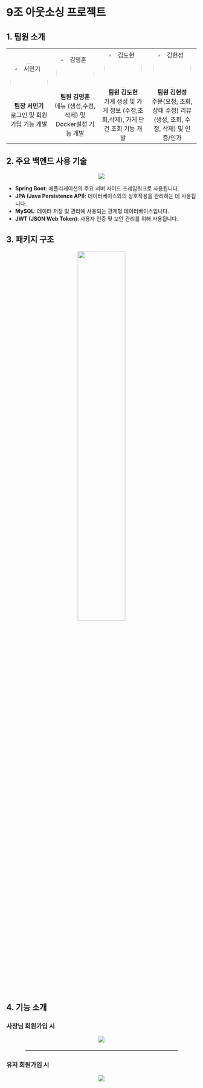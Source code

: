 
# 9조 아웃소싱 프로젝트


## 1. 팀원 소개
<table style="width:100%; text-align:center;">
  <tr>
    <td>
      <img src="https://github.com/user-attachments/assets/01f3860d-b3d9-4ea6-ad3f-5a88dc9f716a" alt="서민기" style="width:100px; height:100px; border-radius:50%;"><br>
      <strong>팀장 서민기</strong><br>
      로그인 및 회원가입 기능 개발 
    </td>
    <td>
      <img src="https://github.com/user-attachments/assets/3a606862-5f64-421a-97dc-ae7f7fbe8621" alt="김명훈" style="width:100px; height:100px; border-radius:50%;"><br>
      <strong>팀원 김명훈</strong><br>
      메뉴 (생성,수정,삭제) 및 Docker설정 기능 개발
    </td>
    <td>
      <img src="https://github.com/user-attachments/assets/4e2ea7a9-d257-4173-82be-b8fb6c457e2e" alt="김도현" style="width:100px; height:100px; border-radius:50%;"><br>
      <strong>팀원 김도현</strong><br>
      가게 생성 및 가게 정보 (수정,조회,삭제), 가게 단건 조회 기능 개발
    </td>
    <td>
      <img src="https://github.com/user-attachments/assets/64829c86-6092-47a8-a7c2-209a4bf41e40" alt="김현정" style="width:100px; height:100px; border-radius:50%;"><br>
      <strong>팀원 김현정</strong><br>
      주문(요청, 조회, 상태 수정) 리뷰(생성, 조회, 수정, 삭제) 및 인증/인가
    </td>
  </tr>
</table>

## 2. 주요 백엔드 사용 기술

<div align="center">
    <img src="https://github.com/user-attachments/assets/38b58c0d-ec0d-42a1-88aa-b516ad1b1a9b"/>
</div>

- **Spring Boot**: 애플리케이션의 주요 서버 사이드 프레임워크로 사용됩니다.
- **JPA (Java Persistence API)**: 데이터베이스와의 상호작용을 관리하는 데 사용됩니다.
- **MySQL**: 데이터 저장 및 관리에 사용되는 관계형 데이터베이스입니다.
- **JWT (JSON Web Token)**: 사용자 인증 및 보안 관리를 위해 사용됩니다.

## 3. 패키지 구조

<div style="text-align: center;">
    <img src="https://github.com/user-attachments/assets/6b6a1c8c-15d4-45fa-a06c-47c0a3baf4df" width="50%" />
</div>

## 4. 기능 소개 


### 사장님 회원가입 시

<div align="center">
    <img src="https://github.com/user-attachments/assets/5be1eed4-7f1f-4f6e-a572-ccff2a7ec4b0"/>
</div>

<hr style="border: 1px solid #ccc; width: 80%; margin: 20px auto;">

### 유저 회원가입 시

<div align="center">
    <img src="https://github.com/user-attachments/assets/adb918c9-c0ee-4599-bd09-4f0e5fc3b442"/>
</div>

